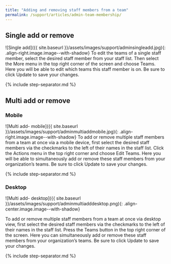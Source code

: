 ```yaml
---
title: "Adding and removing staff members from a team"
permalink: /support/articles/admin-team-membership/
---
```


## Single add or remove

![Single add]({{ site.baseurl }}/assets/images/support/adminsingleadd.jpg){: .align-right.image.image--with-shadow} To edit the teams of a single staff member, select the desired staff member from your staff list. Then select the More menu in the top right corner of the screen and choose Teams. Here you will be able to edit which teams this staff member is on. Be sure to click Update to save your changes.

{% include step-separator.md %}

## Multi add or remove

### Mobile

![Multi add- mobile]({{ site.baseurl }}/assets/images/support/adminmultiaddmobile.jpg){: .align-right.image.image--with-shadow} To add or remove multiple staff members from a team at once via a mobile device, first select the desired staff members via the checkmarks to the left of their names in the staff list. Click the Actions menu in the top right corner and choose Edit Teams. Here you will be able to simultaneously add or remove these staff members from your organization’s teams. Be sure to click Update to save your changes.

{% include step-separator.md %}

### Desktop

![Multi add- desktop]({{ site.baseurl }}/assets/images/support/adminmultiadddesktop.png){: .align-center.image.image--with-shadow}

To add or remove multiple staff members from a team at once via desktop view, first select the desired staff members via the checkmarks to the left of their names in the staff list. Press the Teams button in the top right corner of the screen. Here you can simultaneously add or remove these staff members from your organization’s teams. Be sure to click Update to save your changes.

{% include step-separator.md %}
